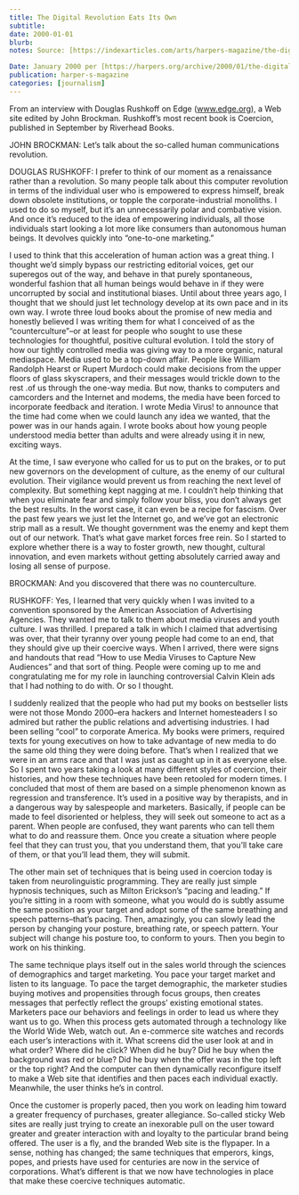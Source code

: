 ```yaml
---
title: The Digital Revolution Eats Its Own
subtitle: 
date: 2000-01-01
blurb: 
notes: Source: [https://indexarticles.com/arts/harpers-magazine/the-digital-revolution-eats-its-own/](https://indexarticles.com/arts/harpers-magazine/the-digital-revolution-eats-its-own/ "https://indexarticles.com/arts/harpers-magazine/the-digital-revolution-eats-its-own/")

Date: January 2000 per [https://harpers.org/archive/2000/01/the-digital-revolution-eats-its-own/](https://harpers.org/archive/2000/01/the-digital-revolution-eats-its-own/ "https://harpers.org/archive/2000/01/the-digital-revolution-eats-its-own/")
publication: harper-s-magazine
categories: [journalism]
---
```


From an interview with Douglas Rushkoff on Edge (www.edge.org), a Web site edited by John Brockman. Rushkoff’s most recent book is Coercion, published in September by Riverhead Books.

JOHN BROCKMAN: Let’s talk about the so-called human communications revolution.

DOUGLAS RUSHKOFF: I prefer to think of our moment as a renaissance rather than a revolution. So many people talk about this computer revolution in terms of the individual user who is empowered to express himself, break down obsolete institutions, or topple the corporate-industrial monoliths. I used to do so myself, but it’s an unnecessarily polar and combative vision. And once it’s reduced to the idea of empowering individuals, all those individuals start looking a lot more like consumers than autonomous human beings. It devolves quickly into “one-to-one marketing.”

I used to think that this acceleration of human action was a great thing. I thought we’d simply bypass our restricting editorial voices, get our superegos out of the way, and behave in that purely spontaneous, wonderful fashion that all human beings would behave in if they were uncorrupted by social and institutional biases. Until about three years ago, I thought that we should just let technology develop at its own pace and in its own way. I wrote three loud books about the promise of new media and honestly believed I was writing them for what I conceived of as the “counterculture”–or at least for people who sought to use these technologies for thoughtful, positive cultural evolution. I told the story of how our tightly controlled media was giving way to a more organic, natural mediaspace. Media used to be a top-down affair. People like William Randolph Hearst or Rupert Murdoch could make decisions from the upper floors of glass skyscrapers, and their messages would trickle down to the rest .of us through the one-way media. But now, thanks to computers and camcorders and the Internet and modems, the media have been forced to incorporate feedback and iteration. I wrote Media Virus! to announce that the time had come when we could launch any idea we wanted, that the power was in our hands again. I wrote books about how young people understood media better than adults and were already using it in new, exciting ways.

At the time, I saw everyone who called for us to put on the brakes, or to put new governors on the development of culture, as the enemy of our cultural evolution. Their vigilance would prevent us from reaching the next level of complexity. But something kept nagging at me. I couldn’t help thinking that when you eliminate fear and simply follow your bliss, you don’t always get the best results. In the worst case, it can even be a recipe for fascism. Over the past few years we just let the Internet go, and we’ve got an electronic strip mall as a result. We thought government was the enemy and kept them out of our network. That’s what gave market forces free rein. So I started to explore whether there is a way to foster growth, new thought, cultural innovation, and even markets without getting absolutely carried away and losing all sense of purpose.

BROCKMAN: And you discovered that there was no counterculture.

RUSHKOFF: Yes, I learned that very quickly when I was invited to a convention sponsored by the American Association of Advertising Agencies. They wanted me to talk to them about media viruses and youth culture. I was thrilled. I prepared a talk in which I claimed that advertising was over, that their tyranny over young people had come to an end, that they should give up their coercive ways. When I arrived, there were signs and handouts that read “How to use Media Viruses to Capture New Audiences” and that sort of thing. People were coming up to me and congratulating me for my role in launching controversial Calvin Klein ads that I had nothing to do with. Or so I thought.

I suddenly realized that the people who had put my books on bestseller lists were not those Mondo 2000–era hackers and Internet homesteaders I so admired but rather the public relations and advertising industries. I had been selling “cool” to corporate America. My books were primers, required texts for young executives on how to take advantage of new media to do the same old thing they were doing before. That’s when I realized that we were in an arms race and that I was just as caught up in it as everyone else. So I spent two years taking a look at many different styles of coercion, their histories, and how these techniques have been retooled for modern times. I concluded that most of them are based on a simple phenomenon known as regression and transference. It’s used in a positive way by therapists, and in a dangerous way by salespeople and marketers. Basically, if people can be made to feel disoriented or helpless, they will seek out someone to act as a parent. When people are confused, they want parents who can tell them what to do and reassure them. Once you create a situation where people feel that they can trust you, that you understand them, that you’ll take care of them, or that you’ll lead them, they will submit.

The other main set of techniques that is being used in coercion today is taken from neurolinguistic programming. They are really just simple hypnosis techniques, such as Milton Erickson’s “pacing and leading.” If you’re sitting in a room with someone, what you would do is subtly assume the same position as your target and adopt some of the same breathing and speech patterns–that’s pacing. Then, amazingly, you can slowly lead the person by changing your posture, breathing rate, or speech pattern. Your subject will change his posture too, to conform to yours. Then you begin to work on his thinking.

The same technique plays itself out in the sales world through the sciences of demographics and target marketing. You pace your target market and listen to its language. To pace the target demographic, the marketer studies buying motives and propensities through focus groups, then creates messages that perfectly reflect the groups’ existing emotional states. Marketers pace our behaviors and feelings in order to lead us where they want us to go. When this process gets automated through a technology like the World Wide Web, watch out. An e-commerce site watches and records each user’s interactions with it. What screens did the user look at and in what order? Where did he click? When did he buy? Did he buy when the background was red or blue? Did he buy when the offer was in the top left or the top right? And the computer can then dynamically reconfigure itself to make a Web site that identifies and then paces each individual exactly. Meanwhile, the user thinks he’s in control.

Once the customer is properly paced, then you work on leading him toward a greater frequency of purchases, greater allegiance. So-called sticky Web sites are really just trying to create an inexorable pull on the user toward greater and greater interaction with and loyalty to the particular brand being offered. The user is a fly, and the branded Web site is the flypaper. In a sense, nothing has changed; the same techniques that emperors, kings, popes, and priests have used for centuries are now in the service of corporations. What’s different is that we now have technologies in place that make these coercive techniques automatic.
